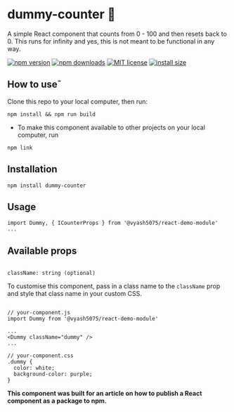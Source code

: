 # dummy-counter 🚀

A simple React component that counts from 0 - 100 and then resets back to 0. This runs for infinity and yes, this is not meant to be functional in any way.

[![npm version](https://img.shields.io/npm/v/react-image-magnifiers.svg?style=flat)](https://npmjs.org/package/react-image-magnifiers "View this project on npm")
[![npm downloads](https://img.shields.io/npm/dm/react-image-magnifiers.svg?style=flat-square)](https://www.npmjs.com/package/react-image-magnifiers)
[![MIT license](https://img.shields.io/badge/license-MIT-brightgreen.svg)](http://opensource.org/licenses/MIT)
<a href="https://packagephobia.now.sh/result?p=rollup">
<img src="https://packagephobia.now.sh/badge?p=rollup" alt="install size" >
</a>

## How to use¯

Clone this repo to your local computer, then run:

```
npm install && npm run build
```

- To make this component available to other projects on your local computer, run

```
npm link
```

## Installation

```
npm install dummy-counter
```

## Usage

```
import Dummy, { ICounterProps } from '@vyash5075/react-demo-module'
...
```

## Available props

```

className: string (optional)

```

To customise this component, pass in a class name to the `className` prop and style that class name in your custom CSS.

```

// your-component.js
import Dummy from '@vyash5075/react-demo-module'

...
<Dummy className="dummy" />
...

// your-component.css
.dummy {
  color: white;
  background-color: purple;
}

```

**This component was built for an article on how to publish a React component as a package to npm.**
